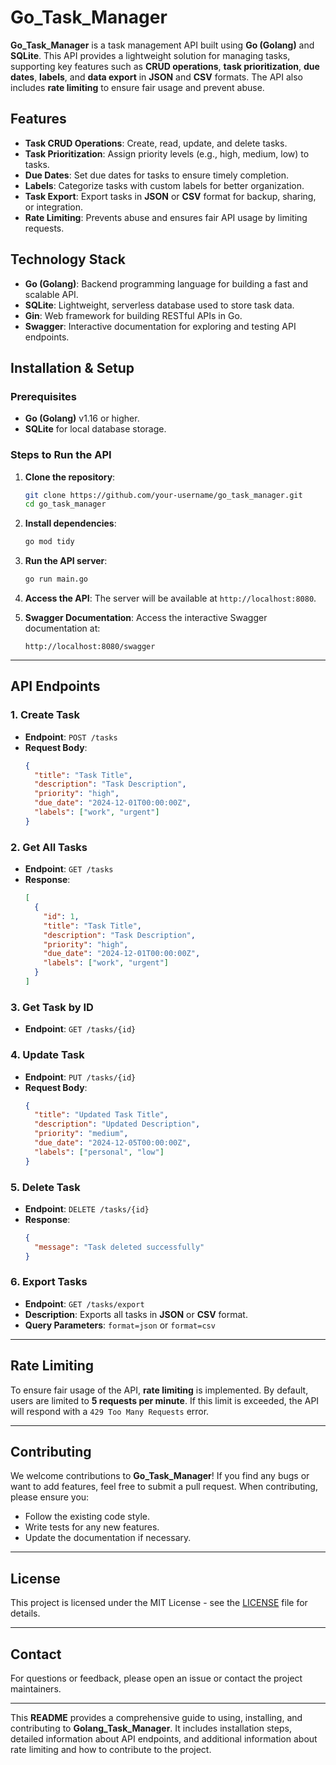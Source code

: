 # Go_Task_Manager

**Go_Task_Manager** is a task management API built using **Go (Golang)** and **SQLite**. This API provides a lightweight solution for managing tasks, supporting key features such as **CRUD operations**, **task prioritization**, **due dates**, **labels**, and **data export** in **JSON** and **CSV** formats. The API also includes **rate limiting** to ensure fair usage and prevent abuse.

## Features
- **Task CRUD Operations**: Create, read, update, and delete tasks.
- **Task Prioritization**: Assign priority levels (e.g., high, medium, low) to tasks.
- **Due Dates**: Set due dates for tasks to ensure timely completion.
- **Labels**: Categorize tasks with custom labels for better organization.
- **Task Export**: Export tasks in **JSON** or **CSV** format for backup, sharing, or integration.
- **Rate Limiting**: Prevents abuse and ensures fair API usage by limiting requests.

## Technology Stack
- **Go (Golang)**: Backend programming language for building a fast and scalable API.
- **SQLite**: Lightweight, serverless database used to store task data.
- **Gin**: Web framework for building RESTful APIs in Go.
- **Swagger**: Interactive documentation for exploring and testing API endpoints.

## Installation & Setup

### Prerequisites
- **Go (Golang)** v1.16 or higher.
- **SQLite** for local database storage.

### Steps to Run the API

1. **Clone the repository**:
    ```bash
    git clone https://github.com/your-username/go_task_manager.git
    cd go_task_manager
    ```

2. **Install dependencies**:
    ```bash
    go mod tidy
    ```

3. **Run the API server**:
    ```bash
    go run main.go
    ```

4. **Access the API**:
    The server will be available at `http://localhost:8080`.

5. **Swagger Documentation**:
    Access the interactive Swagger documentation at:
    ```
    http://localhost:8080/swagger
    ```

---

## API Endpoints

### 1. **Create Task**
- **Endpoint**: `POST /tasks`
- **Request Body**:
    ```json
    {
      "title": "Task Title",
      "description": "Task Description",
      "priority": "high",
      "due_date": "2024-12-01T00:00:00Z",
      "labels": ["work", "urgent"]
    }
    ```

### 2. **Get All Tasks**
- **Endpoint**: `GET /tasks`
- **Response**:
    ```json
    [
      {
        "id": 1,
        "title": "Task Title",
        "description": "Task Description",
        "priority": "high",
        "due_date": "2024-12-01T00:00:00Z",
        "labels": ["work", "urgent"]
      }
    ]
    ```

### 3. **Get Task by ID**
- **Endpoint**: `GET /tasks/{id}`

### 4. **Update Task**
- **Endpoint**: `PUT /tasks/{id}`
- **Request Body**:
    ```json
    {
      "title": "Updated Task Title",
      "description": "Updated Description",
      "priority": "medium",
      "due_date": "2024-12-05T00:00:00Z",
      "labels": ["personal", "low"]
    }
    ```

### 5. **Delete Task**
- **Endpoint**: `DELETE /tasks/{id}`
- **Response**:
    ```json
    {
      "message": "Task deleted successfully"
    }
    ```

### 6. **Export Tasks**
- **Endpoint**: `GET /tasks/export`
- **Description**: Exports all tasks in **JSON** or **CSV** format.
- **Query Parameters**: `format=json` or `format=csv`

---

## Rate Limiting

To ensure fair usage of the API, **rate limiting** is implemented. By default, users are limited to **5 requests per minute**. If this limit is exceeded, the API will respond with a `429 Too Many Requests` error.

---

## Contributing

We welcome contributions to **Go_Task_Manager**! If you find any bugs or want to add features, feel free to submit a pull request. When contributing, please ensure you:
- Follow the existing code style.
- Write tests for any new features.
- Update the documentation if necessary.

---

## License

This project is licensed under the MIT License - see the [LICENSE](LICENSE) file for details.

---

## Contact

For questions or feedback, please open an issue or contact the project maintainers.

---

This **README** provides a comprehensive guide to using, installing, and contributing to **Golang_Task_Manager**. It includes installation steps, detailed information about API endpoints, and additional information about rate limiting and how to contribute to the project.
